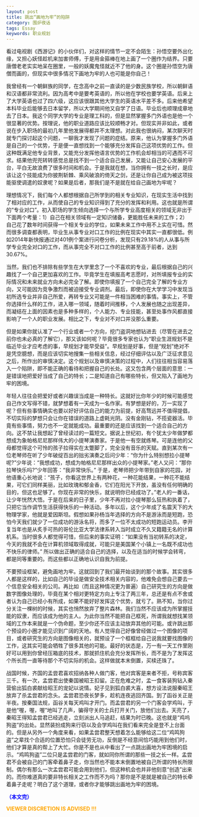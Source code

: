 ```yaml
---
layout: post
title: 跳出“画地为牢”的陷阱
category: 围炉夜话
tags: Essay
keywords: 职业规划
---
```



看过电视剧《西游记》的小伙伴们，对这样的情节一定不会陌生：孙悟空要外出化缘，又担心妖怪趁机来加害师傅，于是用金箍棒在地上画了一个圈作为结界。只要唐僧老老实实地呆在圈里，一般的妖魔鬼怪就近不了他的身。这个圈是孙悟空为唐僧而画的，但现实中很多情况下画地为牢的人也可能是你自己！

我曾经有一个朝鲜族的同学，在念高中之前一直读的是少数民族学校，所以朝鲜语和汉语都非常流利。因为高考中是要考英语的，所以他在学校也要学英语。后来上了大学英语也过了四六级，这应该很跟其他大学生的英语水平差不多。后来他希望本科毕业后能够去日本留学，所以大学期间他又自学了日语。毕业后也顺理成章地去了日本。我这个同学大学的专业是理工科的，但是显然掌握多门外语也是他一个很显著的优势。按理说，他的职业道路应该比较顺畅才对。但现实并非如此，或者说在步入职场的最初几年里他发展得都并不太理想。对此我也很纳闷，某次聊天时就专门探讨起这个问题，一聊我才发现了问题的症结。原来，他认为掌握多门外语是自己的一个优势，于是便一直想找到一个能够充分发挥自己这项优势的工作。但这种既满足他专业背景，又能充分发挥他语言优势的工作机会却相当的可遇而不可求。结果他兜兜转转感觉总是找不到一个适合自己发展，又能让自己安心发展的平台，平白无故浪费了很多时间和机会。于是我就在想，当你拥有一技之长时，是应该让这个技能成为你披荆斩棘、乘风破浪的倚天之剑，还是让你自己成为被这项技能驱使调遣的奴隶呢？如果是后者，那我们是不是就在给自己画地为牢呢？

理想情况下，我们每个人都想根据自己所学到的相关专业知识，在现实生活中找到了相对应的工作，从而使自己的专业知识得到了充分的发挥和利用。这也就是所谓的“专业对口”。初入职场的学生倾向选择一个与所学专业高度相关的领域无非出于下面两个考量：1）自己在相关领域有一定知识储备，更能胜任未来的工作；2）自己花了数年时间获得一个相关专业的学位，如果未来工作中用不上实在可惜。然而很多调查都表明，毕业生从事专业对口工作的比例在现实中其实一直都很低。例如2014年新快报通过对401例个案进行问卷分析，发现只有29.18%的人从事与所学专业完全对口的工作，而从事完全不对口工作的比例甚至高于前者，达到30.67%。

当然，我们也不排除有些学生在大学里念了一个不喜欢的专业，最后根据自己的兴趣找了一个自己更加喜欢的工作。毕竟学生在填报高考志愿时，对所填报专业的实际情况和未来就业方向未必完全了解。即使你填报了一个自己完全了解的专业方向，又可能因为竞争激烈而被迫接受专业调剂。最后，即使你在大学学习中发现当初所选专业并非自己所爱，再转专业又可能是一件相当困难的事情。事实上，不管你选择什么样的工作，进入哪一领域，随着时间推移，个人发展也随之出现差异，而凝结在上面的因素也是多种多样的，个人能力、专业技能，甚至处事作风都直接影响了一个人的职业发展。相比之下，专业对不对口并没那么重要。

但是如果你就认准了一个行业或者一个方向，挖门盗洞地想钻进去（尽管在进去之前你也未必真的了解它），那又该如何呢？毕竟很多专家也认为“职业生涯规划不是临近毕业才应考虑的事，早规划才能早受益”。早规划是好事，但是“规划”绝对不是凭空臆想，而是应该切实地搜集一些相关信息，经过仔细评估以及广泛征求意见之后，所作出的审慎决定。这个规划以及审慎决策的过程中，人们往往相当容易落入一个陷阱，即不能正确的看待和把握自己的长处。这又包含两个层面的意思：一是错误地把爱好当成了自己的特长；二是知道自己有哪些特长，但又陷入了画地为牢的困境。

年轻人往往会把爱好或者兴趣误当成是一种特长。这就好比你年少的时候可能感觉自己作文写得不错，就梦想着有一天成为一名作家。有梦想是好的，万一实现了呢？但有些事情确实也要以好好评估自己的能力为前提，好高骛远并不值得提倡，不切实际的梦想只会让你在错误的道路上虚耗光阴。没有金刚钻，不揽瓷器活。毕竟有些事情，努力也不一定就能成功。最重要的还是应该找到一个适合自己的方向。这不禁让我想起了曾经读过的一篇短文。据说上世纪初，有个犹太少年做梦都想成为象帕格尼尼那样伟大的小提琴演奏家。于是他一有空就练琴。可是连他的父母都觉得这个可怜的孩子拉得实在太蹩脚了，完全没有音乐的天赋。直到某次有一位老琴师在听了少年破绽百出的拙劣演奏之后问少年：“你为什么特别想拉小提琴呢?”少年说：“我想成功，想成为帕格尼尼那样出众的小提琴家。”老人又问：“那你拉琴快乐吗?”少年回答：“我非常快乐。” 于是，老琴师把少年带到自家的花园，对他语重心长地说：“孩子，你看这世界上有两种花，一种花能结果，一种花不能结果，可它们同样美丽，比如玫瑰和郁金香，它们在阳光下开放，虽没有任何明确的目的，但这也足够了。你现在非常的快乐，就说明你已经成功了。”老人的一番话，让少年恍然大悟。于是在后来的日子里，少年不再对拉小提琴那么狂热和执着了，只把它当作调节生活获得快乐的一种活动。多年以后，这个少年成了名震天下的大物理学家，他就是爱因斯坦。假想如果孙杨当年选择的方向不是游泳而是短跑，恐怕今天我们就少了一位成功的游泳名将，而多了一位不太成功的短跑运动员。李开复当年也是从炙手可热的哥伦比亚大学法律系转入当时成立不久又籍籍无名的计算机系。当时很多人都觉得可惜，但后来的事实证明：“如果没有当初转系的决定，今天的我就不会在计算机领域取得成就，可能只是美国某个小镇上一名既不成功也不快乐的律师。” 所以做出正确的适合自己的选择，以及在适当的时候学会转弯，都是同等重要的。而这些都以正确地认识自我为前提。

不要预设框架，避免画地为牢。这就回到了我们最开始谈到的那个故事。其实很多人都是这样的，比如自己的毕设是做安全技术相关内容的，他难免会想自己要去一个信息安全相关的公司。再比如（而且这种情况更为普遍）自己研究生的方向是做数字图像处理的，毕竟在某个相对更特定方向上专注了两三年，总还是有点不舍或者认为自己已经小有所成，如果不能好好发挥这个优势，就亏了。熟不知，当你过分关注一棵树的时候，其实也悄然放弃了整片森林。我们当然不应该成为所掌握技能的奴隶，而应该成为他的主人。为此你当然不能把自己框死，所谓我就想找某领域的工作本来就是一个伪命题，至少你还不应该主动放弃其他的可能。或许跳出那个预设的小圈才能见识到广阔的天地。有人觉得自己好像曾经做过一个图像的项目，或者研究生的方向是图像相关的，就预设了一个框框给自己说我就要找图像的工作，这其实可能会牺牲了很多其他的可能。最好的状态是，万一有一天工作里刚好可以用到你曾经压箱底的技术，那就抓住机会充分发挥所长，而不是为了发挥这个所长而一直等待那个不切实际的机会。这样做就本末倒置，买椟还珠了。

战国时候，齐国的孟尝君喜欢招纳各种人做门客，他对宾客是来者不拒，号称宾客三千。有一次，孟尝君出使秦国被昭王扣留。正在危难之时，孟一食客装狗钻入秦营偷出狐白裘献给昭王的宠妃以说情。妃子见到狐白裘大喜，想方设法说服秦昭王放弃了杀孟尝君的念头。孟尝君恐夜长梦多，趁机连夜逃回齐国。到了函谷关正是半夜。按秦国法规，函谷关每天鸡叫才开门。而孟尝君的另一个门客会学鸡叫，于是他“喔，喔，喔”地叫了几声，骗得守关的士兵打开关门，放他们出去。天亮了，秦昭王得知孟尝君已经逃走，立刻派出人马追赶，结果为时已晚。这也就是“鸡呜狗盗”的出处。显然装扮成狗来行窃以及会学鸡叫在我们看来完全是登不上台面的。但是从另外一个角度来看，如果孟尝君整天想着怎么能够给这二位“鸡鸣狗盗”之辈找个合适的位置恐怕只会徒劳无功，反倒是不经意间恰巧能用到他们时，他们才算是真的帮上了大忙。你是不是也从中看出了一点跳出画地为牢困境的启示。“鸡鸣狗盗”二位只是孟尝君的门客，就如同你所谓的那些一技之长一样。孟尝君不会被自己的门客牵着鼻子走，你当然也不能本末倒置地被自己所谓的特长所限制。偶尔有那么一次孟尝君可能会用到他们，但这种机会也并非他刻意“创造”出来的。而你难道真的要非特长相关之工作而不为吗？那你是不是就是被自己的特长牵着鼻子走呢？明白了这个道理，或者你才能够跳出画地为牢的困境。



<span style="color:blue">**（本文完）**</span>

**<span style="color:Orange"> VIEWER DISCRETION IS ADVISED !!! </span>**
